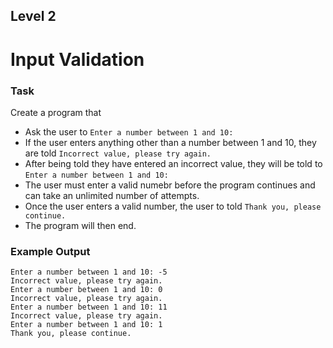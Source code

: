 ## Level 2
# Input Validation

### Task
Create a program that 
* Ask the user to ```Enter a number between 1 and 10:``` 
* If the user enters anything other than a number between 1 and 10, they are told ```Incorrect value, please try again.```
* After being told they have entered an incorrect value, they will be told to ```Enter a number between 1 and 10:```
* The user must enter a valid numebr before the program continues and can take an unlimited number of attempts.
* Once the user enters a valid number, the user to told ```Thank you, please continue.```
* The program will then end.


### Example Output
```
Enter a number between 1 and 10: -5
Incorrect value, please try again.
Enter a number between 1 and 10: 0
Incorrect value, please try again.
Enter a number between 1 and 10: 11
Incorrect value, please try again.
Enter a number between 1 and 10: 1
Thank you, please continue.
```
